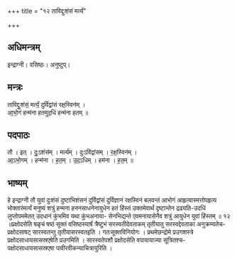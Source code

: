 +++
title = "१२ ताविद्दुःशंसं मर्त्यं"

+++
## अधिमन्त्रम्
इन्द्राग्नी। वसिष्ठः। अनुष्टुप्।

## मन्त्रः
ताविद्दुः॒शंसं॒ मर्त्यं॒ दुर्वि॑द्वांसं रक्ष॒स्विन॑म् ।  
आ॒भो॒गं हन्म॑ना हतमुद॒धिं हन्म॑ना हतम् ॥

## पदपाठः
तौ । इत् । दुः॒ऽशंस॑म् । मर्त्य॑म् । दुःऽवि॑द्वांसम् । र॒क्ष॒स्विन॑म् ।  
आ॒ऽभो॒गम् । हन्म॑ना । ह॒त॒म् । उ॒द॒ऽधिम् । हम॑ना । ह॒त॒म् ॥

## भाष्यम्
हे इन्द्राग्नी तौ युवां दुःशंसं दुष्टाभिशंसनं दुर्विद्वांसं दुर्विज्ञानं रक्षस्विनं बलवन्तं आभोगं आहृत्यास्मत्तोपहृत्य भोक्तारंमर्त्यं मनुष्यं शत्रुं हन्मना हननसाधनेनायुधेन हतं हिंस्तं उक्तमेवार्थं दृष्टान्तेन द्रढयति-उदधिं लुप्तोपममेतत् उदधानं कुंभमिव यथा कुंभअनाया- सेनभिद्यन्ते एवमनायासेनैव शत्रुं आयुधेन युवां हिंस्तम् ॥ १२ ॥प्रक्षोदसेति षळृचं षष्ठं सूक्तं वसिष्ठस्यार्षं त्रैष्टुभं सरस्वतीदेवताकम् तृतीयातु सरस्वद्देवताका अनुक्रम्यतेच-प्रक्षोदसाषट् सारस्वतन्तु तृतीयासरस्वतइति । गतःसूक्तविनियोगः । प्रथमेछन्द्रोमे प्रउगशस्त्रे प्रक्षोदसाधायसासस्रएषेति प्रउगमिति । सारस्वतेपशौ प्रक्षोदसेति वपायायाज्या सूत्रितश्च-पक्षोदसाधायसासस्रएषा पावीरवीकन्याचित्रायुरिति ।